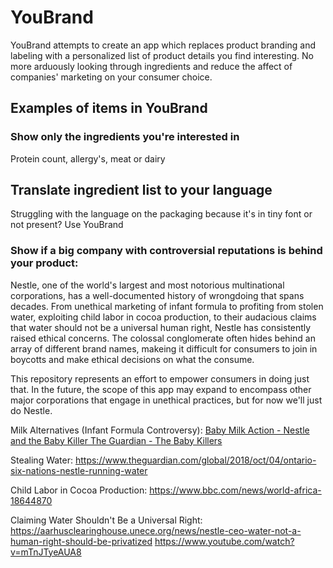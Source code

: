 # YouBrand
YouBrand attempts to create an app which replaces product branding and labeling with a personalized list of product details you find interesting. No more arduously looking through ingredients and reduce the affect of companies' marketing on your consumer choice. 

## Examples of items in YouBrand

### Show only the ingredients you're interested in
Protein count, allergy's, meat or dairy

## Translate ingredient list to your language
Struggling with the language on the packaging because it's in tiny font or not present? Use YouBrand

### Show if a big company with controversial reputations is behind your product:
Nestle, one of the world's largest and most notorious multinational corporations, has a well-documented history of wrongdoing that spans decades. From unethical marketing of infant formula to profiting from stolen water, exploiting child labor in cocoa production, to their audacious claims that water should not be a universal human right, Nestle has consistently raised ethical concerns. The colossal conglomerate often hides behind an array of different brand names, makeing it difficult for consumers to join in boycotts and make ethical decisions on what the consume. 

This repository represents an effort to empower consumers in doing just that. In the future, the scope of this app may expand to encompass other major corporations that engage in unethical practices, but for now we'll just do Nestle. 

Milk Alternatives (Infant Formula Controversy):
[Baby Milk Action - Nestle and the Baby Killer
The Guardian - The Baby Killers](https://www.babymilkaction.org/nestlefree)

Stealing Water:
https://www.theguardian.com/global/2018/oct/04/ontario-six-nations-nestle-running-water

Child Labor in Cocoa Production:
https://www.bbc.com/news/world-africa-18644870

Claiming Water Shouldn't Be a Universal Right:
https://aarhusclearinghouse.unece.org/news/nestle-ceo-water-not-a-human-right-should-be-privatized
https://www.youtube.com/watch?v=mTnJTyeAUA8
